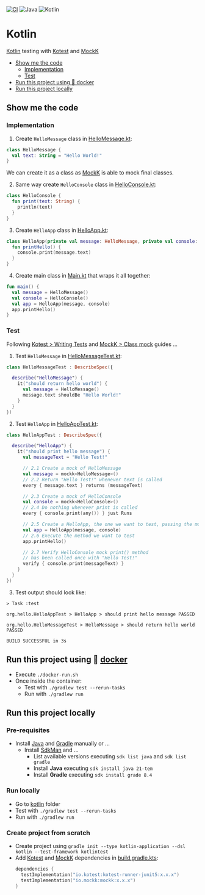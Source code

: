 [![CI](https://github.com/rogervinas/tests-everywhere/actions/workflows/kotlin.yml/badge.svg)](https://github.com/rogervinas/tests-everywhere/actions/workflows/kotlin.yml)
![Java](https://img.shields.io/badge/Java-21-blue?labelColor=black)
![Kotlin](https://img.shields.io/badge/Kotlin-1.9.20-blue?labelColor=black)

# Kotlin

[Kotlin](https://kotlinlang.org/) testing with [Kotest](https://kotest.io) and [MockK](https://mockk.io/)

- [Show me the code](#show-me-the-code)
  - [Implementation](#implementation)
  - [Test](#test)
- [Run this project using 🐳 docker](#run-this-project-using--docker)
- [Run this project locally](#run-this-project-locally)

## Show me the code

### Implementation

1. Create `HelloMessage` class in [HelloMessage.kt](src/main/kotlin/org/hello/HelloMessage.kt):

```kotlin
class HelloMessage {
  val text: String = "Hello World!"
}
```

We can create it as a class as [MockK](https://mockk.io/) is able to mock final classes.

2. Same way create `HelloConsole` class in [HelloConsole.kt](src/main/kotlin/org/hello/HelloConsole.kt):

```kotlin
class HelloConsole {
  fun print(text: String) {
    println(text)
  }
}
```

3. Create `HelloApp` class in [HelloApp.kt](src/main/kotlin/org/hello/HelloApp.kt):

```kotlin
class HelloApp(private val message: HelloMessage, private val console: HelloConsole) {
  fun printHello() {
    console.print(message.text)
  }
}
```

4. Create main class in [Main.kt](src/main/kotlin/org/hello/Main.kt) that wraps it all together:

```kotlin
fun main() {
  val message = HelloMessage()
  val console = HelloConsole()
  val app = HelloApp(message, console)
  app.printHello()
}
```

### Test

Following [Kotest > Writing Tests](https://kotest.io/docs/framework/writing-tests.html) and [MockK > Class mock](https://mockk.io/#class-mock) guides ...

1. Test `HelloMessage` in [HelloMessageTest.kt](src/test/kotlin/org/hello/HelloMessageTest.kt):

```kotlin
class HelloMessageTest : DescribeSpec({

  describe("HelloMessage") {
    it("should return hello world") {
      val message = HelloMessage()
      message.text shouldBe "Hello World!"
    }
  }
})
```

2. Test `HelloApp` in [HelloAppTest.kt](src/test/kotlin/org/hello/HelloAppTest.kt):

```kotlin
class HelloAppTest : DescribeSpec({

  describe("HelloApp") {
    it("should print hello message") {
      val messageText = "Hello Test!"

      // 2.1 Create a mock of HelloMessage
      val message = mockk<HelloMessage>()
      // 2.2 Return "Hello Test!" whenever text is called
      every { message.text } returns (messageText)

      // 2.3 Create a mock of HelloConsole
      val console = mockk<HelloConsole>()
      // 2.4 Do nothing whenever print is called
      every { console.print(any()) } just Runs

      // 2.5 Create a HelloApp, the one we want to test, passing the mocks
      val app = HelloApp(message, console)
      // 2.6 Execute the method we want to test
      app.printHello()

      // 2.7 Verify HelloConsole mock print() method
      // has been called once with "Hello Test!"
      verify { console.print(messageText) }
    }
  }
})
```

3. Test output should look like:

```
> Task :test

org.hello.HelloAppTest > HelloApp > should print hello message PASSED

org.hello.HelloMessageTest > HelloMessage > should return hello world PASSED

BUILD SUCCESSFUL in 3s
```

## Run this project using 🐳 [docker](https://www.docker.com/)

- Execute `./docker-run.sh`
- Once inside the container:
  - Test with `./gradlew test --rerun-tasks`
  - Run with `./gradlew run`

## Run this project locally

### Pre-requisites

- Install [Java](https://openjdk.org/) and [Gradle](https://gradle.org/) manually or ...
  - Install [SdkMan](https://sdkman.io/) and ...
    - List available versions executing `sdk list java` and `sdk list gradle`
    - Install **Java** executing `sdk install java 21-tem`
    - Install **Gradle** executing `sdk install grade 8.4`

### Run locally

- Go to [kotlin](kotlin) folder
- Test with `./gradlew test --rerun-tasks`
- Run with `./gradlew run`

### Create project from scratch

- Create project using `gradle init --type kotlin-application --dsl kotlin --test-framework kotlintest`
- Add [Kotest](https://kotest.io) and [MockK](https://mockk.io/) dependencies in [build.gradle.kts](build.gradle.kts):
  ```kotlin
  dependencies {
    testImplementation("io.kotest:kotest-runner-junit5:x.x.x")
    testImplementation("io.mockk:mockk:x.x.x")
  }
  ```
